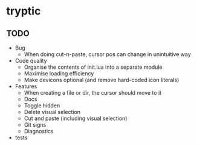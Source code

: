 # tryptic

## TODO
- Bug
    - When doing cut-n-paste, cursor pos can change in unintuitive way
- Code quality
    - Organise the contents of init.lua into a separate module
    - Maximise loading efficiency
    - Make devicons optional (and remove hard-coded icon literals)
- Features
    - When creating a file or dir, the cursor should move to it
    - Docs
    - Toggle hidden
    - Delete visual selection
    - Cut and paste (including visual selection)
    - Git signs
    - Diagnostics
- tests

